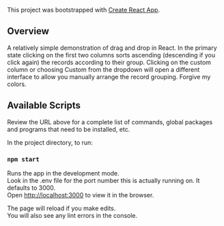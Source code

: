 This project was bootstrapped with [Create React App](https://github.com/facebookincubator/create-react-app).

## Overview

A relatively simple demonstration of drag and drop in React.  In the primary state clicking on the first two columns sorts
ascending (descending if you click again) the records according to their group.  Clicking on the custom column or choosing
Custom from the dropdown will open a different interface to allow you manually arrange the record grouping.  Forgive my
colors.


## Available Scripts

Review the URL above for a complete list of commands, global packages and programs that need to be installed, etc.

In the project directory, to run:

### `npm start`

Runs the app in the development mode.<br>
Look in the .env file for the port number this is actually running on.  It defaults to 3000.<br>
Open [http://localhost:3000](http://localhost:3000) to view it in the browser. 

The page will reload if you make edits.<br>
You will also see any lint errors in the console.
